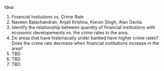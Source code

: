 Idea: 

1. Financial Instiutions vs. Crime Rate
2. Naveen Balachandran, Anjali Krishna, Kieran Singh, Alan Davila
3. Identify the relationship between quantity of financial institutions with economic developements vs. the crime rates in the area.
4. Do areas that have historiacally under banked have higher crime rates?
   Does the crime rate decrease when financial institutions increase in the area?
5. TBD
6. TBD
7. TBD
